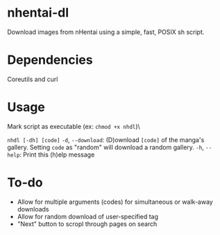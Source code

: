 # nhentai-dl
Download images from nHentai using a simple, fast, POSIX sh script.

# Dependencies
Coreutils and curl

# Usage  
Mark script as executable (ex: `chmod +x nhdl`)\

`nhdl [-dh] [code]`
`-d`, `--download`: (D)ownload `[code]` of the manga's gallery. Setting `code` as "random" will download a random gallery.
`-h`, `--help`: Print this (h)elp message

# To-do
- Allow for multiple arguments (codes) for simultaneous or walk-away downloads
- Allow for random download of user-specified tag
- "Next" button to scropl through pages on search
